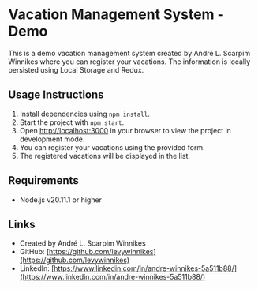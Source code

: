 # Vacation Management System - Demo

This is a demo vacation management system created by André L. Scarpim Winnikes where you can register your vacations. The information is locally persisted using Local Storage and Redux.

## Usage Instructions

1. Install dependencies using `npm install`.
2. Start the project with `npm start`.
3. Open [http://localhost:3000](http://localhost:3000) in your browser to view the project in development mode.
4. You can register your vacations using the provided form.
5. The registered vacations will be displayed in the list.

## Requirements

- Node.js v20.11.1 or higher

## Links

- Created by André L. Scarpim Winnikes
- GitHub: [https://github.com/levywinnikes](https://github.com/levywinnikes)
- LinkedIn: [https://www.linkedin.com/in/andre-winnikes-5a511b88/](https://www.linkedin.com/in/andre-winnikes-5a511b88/)
